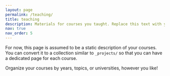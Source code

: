 ```yaml
---
layout: page
permalink: /teaching/
title: teaching
description: Materials for courses you taught. Replace this text with your description.
nav: true
nav_order: 5
---
```


For now, this page is assumed to be a static description of your courses. You can convert it to a collection similar to `_projects/` so that you can have a dedicated page for each course.

<!-- pages/projects.md -->
<div class="projects">

<object data="{{ site.url }}/teaching/_pdfs/pkdassignment.pdf" width="1000" height="1000" type="application/pdf"></object>
<!-- <object data="../assets/path/to/document.pdf" width="1000" height="1000" type='application/pdf'></object> -->
</div>
Organize your courses by years, topics, or universities, however you like!

